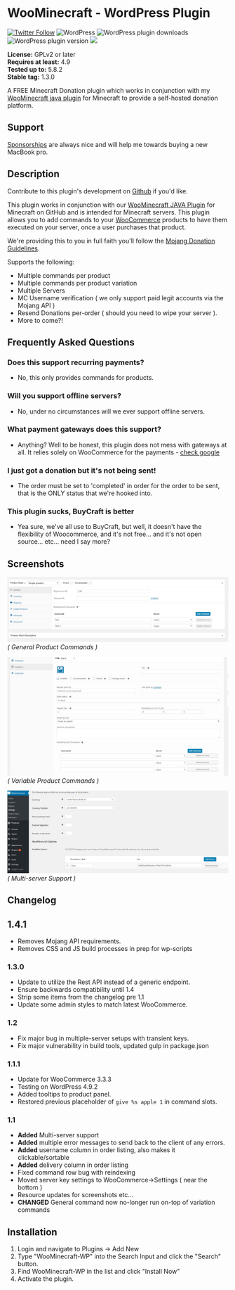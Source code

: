 # WooMinecraft - WordPress Plugin

[![Twitter Follow](https://img.shields.io/twitter/follow/plugish.svg?style=for-the-badge&logo=twitter&label=Follow)](https://twitter.com/plugish) ![WordPress](https://img.shields.io/wordpress/v/woominecraft.svg?style=for-the-badge) ![WordPress plugin downloads](https://img.shields.io/wordpress/plugin/dt/woominecraft.svg?style=for-the-badge) ![WordPress plugin version](https://img.shields.io/wordpress/plugin/v/woominecraft.svg?style=for-the-badge) ![](https://img.shields.io/travis/com/WooMinecraft/woominecraft-wp/main?style=for-the-badge)
 
**License:** GPLv2 or later   
**Requires at least:** 4.9   
**Tested up to:** 5.8.2   
**Stable tag:** 1.3.0  

A FREE Minecraft Donation plugin which works in conjunction with my [WooMinecraft java plugin](https://github.com/woominecraft/woominecraft) for Minecraft to provide a self-hosted donation platform.

## Support
[Sponsorships](https://github.com/sponsors/JayWood) are always nice and will help me towards buying a new MacBook pro.

## Description

Contribute to this plugin's development on [Github](https://github.com/WooMinecraft/woominecraft-wp) if you'd like.

This plugin works in conjunction with our [WooMinecraft JAVA Plugin](https://github.com/WooMinecraft/WooMinecraft) for Minecraft on GitHub
and is intended for Minecraft servers.  This plugin allows you to add commands to your [WooCommerce](https://wordpress.org/plugins/woocommerce/) products to have
them executed on your server, once a user purchases that product.

We're providing this to you in full faith you'll follow the [Mojang Donation Guidelines](https://mojang.com/2014/06/lets-talk-server-monetisation-the-follow-up-qa/).

Supports the following:
* Multiple commands per product
* Multiple commands per product variation
* Multiple Servers
* MC Username verification ( we only support paid legit accounts via the Mojang API )
* Resend Donations per-order ( should you need to wipe your server ).
* More to come?!

## Frequently Asked Questions

### Does this support recurring payments?
* No, this only provides commands for products.

### Will you support offline servers?
* No, under no circumstances will we ever support offline servers.

### What payment gateways does this support?
* Anything? Well to be honest, this plugin does not mess with gateways at all. It relies solely on WooCommerce for the
payments - [check google](http://lmgtfy.com/?q###Woocommerce+payment+gateways)

### I just got a donation but it's not being sent!
* The order must be set to 'completed' in order for the order to be sent, that is the ONLY status that we're hooked into.

### This plugin sucks, BuyCraft is better
* Yea sure, we've all use to BuyCraft, but well, it doesn't have the flexibility of Woocommerce, and it's not free... and it's not open source... etc... need I say more?

## Screenshots

![Adding/removing multiple commands for general products.](https://raw.githubusercontent.com/WooMinecraft/woominecraft-wp/main/.wordpress-org/screenshot-1.png)
   _( General Product Commands )_
   
![Adding commands to single variations.](https://raw.githubusercontent.com/WooMinecraft/woominecraft-wp/main/.wordpress-org/screenshot-2.png)
   _( Variable Product Commands )_
   
![Adding Servers](https://raw.githubusercontent.com/WooMinecraft/woominecraft-wp/main/.wordpress-org/screenshot-3.png)
   _( Multi-server Support )_

## Changelog

## 1.4.1
* Removes Mojang API requirements.
* Removes CSS and JS build processes in prep for wp-scripts

### 1.3.0
* Update to utilize the Rest API instead of a generic endpoint.
* Ensure backwards compatibility until 1.4
* Strip some items from the changelog pre 1.1
* Update some admin styles to match latest WooCommerce.

### 1.2
* Fix major bug in multiple-server setups with transient keys.
* Fix major vulnerability in build tools, updated gulp in package.json

### 1.1.1
* Update for WooCommerce 3.3.3
* Testing on WordPress 4.9.2
* Added tooltips to product panel.
* Restored previous placeholder of `give %s apple 1` in command slots.

### 1.1
* **Added** Multi-server support
* **Added** multiple error messages to send back to the client of any errors.
* **Added** username column in order listing, also makes it clickable/sortable
* **Added** delivery column in order listing
* Fixed command row bug with reindexing
* Moved server key settings to WooCommerce->Settings ( near the bottom )
* Resource updates for screenshots etc... 
* **CHANGED** General command now no-longer run on-top of variation commands

## Installation

1. Login and navigate to Plugins &rarr; Add New
2. Type "WooMinecraft-WP" into the Search Input and click the "Search" button.
3. Find WooMinecraft-WP in the list and click "Install Now"
4. Activate the plugin.
